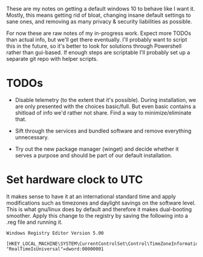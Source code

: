 These are my notes on getting a default windows 10 to behave like I want it.
Mostly, this means getting rid of bloat, changing insane default settings to
sane ones, and removing as many privacy & security liabilities as possible.

For now these are raw notes of my in-progress work. Expect more TODOs than
actual info, but we'll get there eventually. I'll probably want to script this
in the future, so it's better to look for solutions through Powershell rather
than gui-based. If enough steps are scriptable I'll probably set up a separate
git repo with helper scripts.

# TODOs

* Disable telemetry (to the extent that it's possible). During installation, we
  are only presented with the choices basic/full. But even basic contains a
  shitload of info we'd rather not share. Find a way to minimize/eliminate that.

* Sift through the services and bundled software and remove everything
  unnecessary.

* Try out the new package manager (winget) and decide whether it serves a
  purpose and should be part of our default installation.

# Set hardware clock to UTC

It makes sense to have it at an international standard time and apply
modifications such as timezones and daylight savings on the software level. This
is what gnu/linux does by default and therefore it makes dual-booting smoother.
Apply this change to the registry by saving the following into a .reg file and
running it.

```
Windows Registry Editor Version 5.00

[HKEY_LOCAL_MACHINE\SYSTEM\CurrentControlSet\Control\TimeZoneInformation]
"RealTimeIsUniversal"=dword:00000001
``` 
